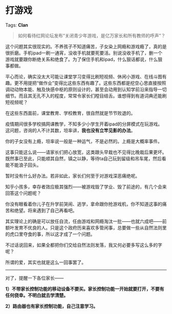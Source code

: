 # 打游戏

Tags: **Clan**

> 如何看待红网论坛发布“关闭青少年游戏，是亿万家长和所有教师的呼声”？



这个问题其实很现实的。不养孩子不知道痛苦，子女染上网瘾和游戏瘾了，真的是很折磨。手机ipad一刷一通宵，没收手机就要死要活。别说没收手机了，删一个游戏就要跟你断绝关系和绝食了。为了保住手机和ipad，什么狠话都说，什么狠事都做。

平心而论，确实没太大可能让课堂学习变得比刷短视频、休闲小游戏、在线斗图有趣。更不用提把“做作业”变得比这些东西有趣了。这些东西都是挖空心思直接按照调动动物本能、触及快感中枢的原则设计的，甚至会动用到认知学前沿来指导一切细节。而且其无孔不入的程度，常常令家长们瞠目结舌。谁想得到有道词典还能刷短视频呢？

在这些东西面前，课堂教育、学校教育，很自然就是节节败退的。

疫情期间很多学校搞网课教学，不知多少小学生开着ipad的分屏模式在玩游戏。这问题，咨询的人不计其数，坦率讲，**我也没有立竿见影的办法**。

你的子女没有上瘾，坦率说一般是一种运气，不是必然的。上瘾是大概率事件。

这事只能这么说——请家长们把心放宽，这类跟头早栽也不见得比晚栽后果更坏。既然事已至此，只能顺其自然，镇之以静，等待ta自己玩到留级和吊车尾，然后看能不能浪子回头。

暂时没有什么好办法。若非如此，家长们何至于对游戏深恶痛绝呢。

知乎小孩多，幸存者效应极其强烈——被游戏毁了学业、毁了前途的，有几个会来回答这个问题呢？

你没有眼看着你儿子在升学前哭闹、逃学，拿命跟你抢游戏机，你不知道这事的痛苦和绝望。将来遇到了自己再看吧。

  


其实理论上的确是可以放任自流，任由游戏和网瘾淘汰一批——也就六成吧——前额叶发育不优良的人。只是这个政府历来喜欢多管闲事，总要做一些从自然法则里的虎口里夺食的事，所以这才成了一个问题。

不过话说回来，如果全都把你们交给自然法则发落，我又何必要多写这么多的字呢？

所谓的爱，其实也就是这么一回事罢了。



---

对了，提醒一下各位家长——

**1）不带家长控制功能的移动设备不要买。家长控制功能一开始就要打开，不要有任何侥幸。不明白就去学清楚。**

**2）路由器也有家长控制功能，自己注意学习。**



